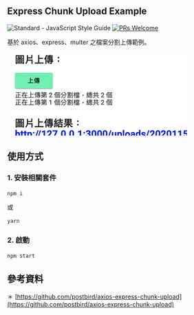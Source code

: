 ## Express Chunk Upload Example
![Standard - JavaScript Style Guide](https://img.shields.io/badge/code_style-standard-brightgreen.svg) [![PRs Welcome](https://img.shields.io/badge/PRs-welcome-brightgreen.svg)](https://github.com/s890506/Express-Chunk-Upload-Example/blob/master/CONTRIBUTING.md)

基於 axios、express、multer 之檔案分割上傳範例。

![demo.jpg](./examples/demo.png)

## 使用方式

### 1. 安裝相關套件

```bash
npm i
```

或

```bash
yarn
```

### 2. 啟動

```bash
npm start
```

## 參考資料
＊ [https://github.com/postbird/axios-express-chunk-upload](https://github.com/postbird/axios-express-chunk-upload)
